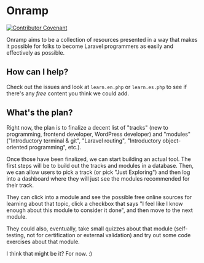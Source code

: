 # Onramp

[![Contributor Covenant](https://img.shields.io/badge/Contributor%20Covenant-v1.4%20adopted-ff69b4.svg)](CODE_OF_CONDUCT.md)

Onramp aims to be a collection of resources presented in a way that makes it possible for folks to become Laravel programmers as easily and effectively as possible.

## How can I help?

Check out the issues and look at `learn.en.php` or `learn.es.php` to see if there's any *free* content you think we could add.

## What's the plan?

Right now, the plan is to finalize a decent list of "tracks" (new to programming, frontend developer, WordPress developer) and "modules" ("Introductory terminal & git", "Laravel routing", "Introductory object-oriented programming", etc.).

Once those have been finalized, we can start building an actual tool. The first steps will be to build out the tracks and modules in a database. Then, we can allow users to pick a track (or pick "Just Exploring") and then log into a dashboard where they will just see the modules recommended for their track.

They can click into a module and see the possible free online sources for learning about that topic, click a checkbox that says "I feel like I know enough about this module to consider it done", and then move to the next module.

They could also, eventually, take small quizzes about that module (self-testing, not for certification or external validation) and try out some code exercises about that module.

I think that might be it? For now. :)
